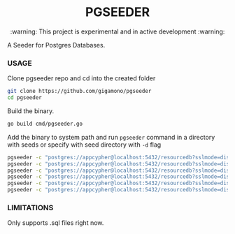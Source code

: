 <h1 align="center">PGSEEDER</h1>

<p align="center">
:warning:  This project is experimental and in active development  :warning:
</p>

A Seeder for Postgres Databases.

### USAGE

Clone pgseeder repo and cd into the created folder

```sh
git clone https://github.com/gigamono/pgseeder
cd pgseeder
```

Build the binary.

```sh
go build cmd/pgseeder.go
```

Add the binary to system path and run `pgseeder` command in a directory with seeds or specify with seed directory with `-d` flag

```sh
pgseeder -c "postgres://appcypher@localhost:5432/resourcedb?sslmode=disable" --add users
pgseeder -c "postgres://appcypher@localhost:5432/resourcedb?sslmode=disable" --remove users
pgseeder -c "postgres://appcypher@localhost:5432/resourcedb?sslmode=disable" --add-all -d internal/db/seeds/resource
pgseeder -c "postgres://appcypher@localhost:5432/resourcedb?sslmode=disable" --remove-all
pgseeder -c "postgres://appcypher@localhost:5432/resourcedb?sslmode=disable" --add users -i
pgseeder -c "postgres://appcypher@localhost:5432/resourcedb?sslmode=disable" --add users -k "user_id, workspace_id"
```

### LIMITATIONS

Only supports .sql files right now.
